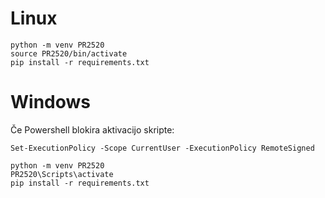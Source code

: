 # Linux
```
python -m venv PR2520
source PR2520/bin/activate
pip install -r requirements.txt
```

# Windows
Če Powershell blokira aktivacijo skripte:
```
Set-ExecutionPolicy -Scope CurrentUser -ExecutionPolicy RemoteSigned
```

```
python -m venv PR2520
PR2520\Scripts\activate
pip install -r requirements.txt
```